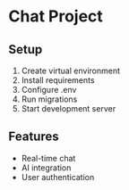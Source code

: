 # Chat Project

## Setup
1. Create virtual environment
2. Install requirements
3. Configure .env
4. Run migrations
5. Start development server

## Features
- Real-time chat
- AI integration
- User authentication